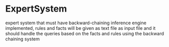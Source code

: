 # ExpertSystem
expert system that must have backward-chaining inference engine implemented, rules and facts will be given as text file as input file and it should handle the queries based on the facts and rules using the backward chaining system
